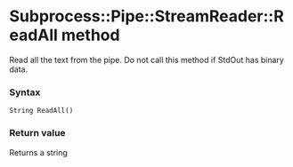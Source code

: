 # Subprocess::Pipe::StreamReader::ReadAll method

Read all the text from the pipe. Do not call this method if StdOut has binary data.




### Syntax

```
String ReadAll()
```




### Return value

Returns a string
